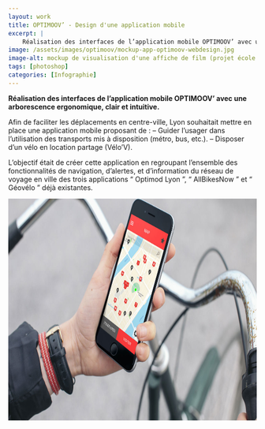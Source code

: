```yaml
---
layout: work
title: OPTIMOOV’ - Design d'une application mobile
excerpt: |
    Réalisation des interfaces de l’application mobile OPTIMOOV’ avec une arborescence ergonomique, clair et           intuitive.
image: /assets/images/optimoov/mockup-app-optimoov-webdesign.jpg
image-alt: mockup de visualisation d'une affiche de film (projet école Aries Lyon)
tags: [photoshop] 
categories: [Infographie]
---
```


<p><strong>R&eacute;alisation des interfaces de l&rsquo;application mobile OPTIMOOV&rsquo; avec une arborescence ergonomique, clair et intuitive.</strong></p>

<p>Afin de faciliter les d&eacute;placements en centre-ville, Lyon souhaitait mettre en place une application mobile proposant de : &ndash; Guider l&rsquo;usager dans l&rsquo;utilisation des transports mis &agrave; disposition (m&eacute;tro, bus, etc.). &ndash; Disposer d&rsquo;un v&eacute;lo en location partage (V&eacute;lo&rsquo;V).</p>

<p>L&rsquo;objectif &eacute;tait de cr&eacute;er cette application en regroupant l&rsquo;ensemble des fonctionnalit&eacute;s de navigation, d&rsquo;alertes, et d&rsquo;information du r&eacute;seau de voyage en ville des trois applications &ldquo; Optimod Lyon &rdquo;, &ldquo; AllBikesNow &rdquo; et &ldquo; G&eacute;ov&eacute;lo &rdquo; d&eacute;j&agrave; existantes.</p>

<p style="text-align:center"><img alt="" height="450" src="/assets/images/optimoov/mockup-app-optimoov-webdesign.jpg" /></p>